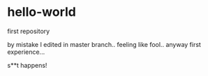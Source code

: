 # hello-world
first repository


by mistake I edited in master branch..
feeling like fool..
anyway first experience... 

s**t happens!
